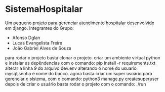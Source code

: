 # SistemaHospitalar
Um pequeno projeto para gerenciar atendimento hospitalar desenvolvido em django.
Integrantes do Grupo:
- Afonso Dglan
- Lucas Evangelista Freire
- João Gabriel Alves de Souza

para rodar o projeto basta clonar o projeto.
criar um ambiente virtual python e instalar as depêndencias com o comando: pip install -r requirements.txt
alterar a linha 9 do arquivo dev.env alterando o nome do usuario mysql,senha e nome do banco.
agora basta criar um super usuário para gerenciar o sistema, com o comando: python3 manage.py createsuperuser
depois de criar o usuário basta rodar o projeto com o comando: ./run
